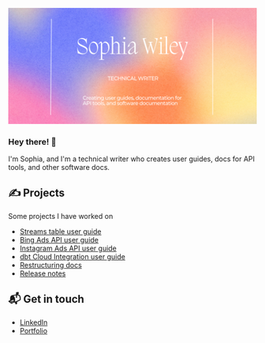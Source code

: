 ![about me image](https://github.com/sophia-wiley/Sophia-Wiley/blob/5be68182ac42a26fb2f229d6530211d9b6c5ac9a/sophia_wiley_about_me.png)

### Hey there! 👋

I'm Sophia, and I'm a technical writer who creates user guides, docs for API tools, and other software docs.

## ✍️ Projects
Some projects I have worked on
* [Streams table user guide](https://github.com/airbytehq/airbyte/pull/24326)
* [Bing Ads API user guide](https://github.com/airbytehq/airbyte/pull/16755)
* [Instagram Ads API user guide](https://github.com/airbytehq/airbyte/pull/17693) 
* [dbt Cloud Integration user guide](https://github.com/airbytehq/airbyte/blob/master/docs/cloud/managing-airbyte-cloud/dbt-cloud-integration.md)
* [Restructuring docs](https://github.com/airbytehq/airbyte/pull/23319)
* [Release notes](https://github.com/airbytehq/airbyte/blob/master/docs/release_notes/july_2022.md)

## 📬 Get in touch
* [LinkedIn](https://www.linkedin.com/in/sophiawiley/)
* [Portfolio](https://sophiawiley123.wixsite.com/portfolio)
<!--
**sophia-wiley/Sophia-Wiley** is a ✨ _special_ ✨ repository because its `README.md` (this file) appears on your GitHub profile.

Here are some ideas to get you started:

- 🔭 I’m currently working on ...
- 🌱 I’m currently learning ...
- 👯 I’m looking to collaborate on ...
- 🤔 I’m looking for help with ...
- 💬 Ask me about ...
- 📫 How to reach me: ...
- 😄 Pronouns: ...
- ⚡ Fun fact: ...
-->
